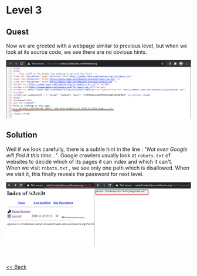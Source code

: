 # Level 3

## Quest
Now we are greeted with a webpage similar to previous level, but when we look at its source code, we see there are no obvious hints.

![Level3 Image](./images/Level3.png)


## Solution
Well if we look carefully, there is a subtle hint in the line : "_Not even Google will find it this time..."_. Google crawlers usually look at `robots.txt` of websites to decide which of its pages it can index and which it can't.<br/>
When we visit `robots.txt` , we see only one path which is disallowed. When we visit it, this finally reveals the password for next level.

![Level3 solution](./images/Level3_solution.png)

<br/>

[<< Back](https://grey-fish.github.io/Natas/index.html)

